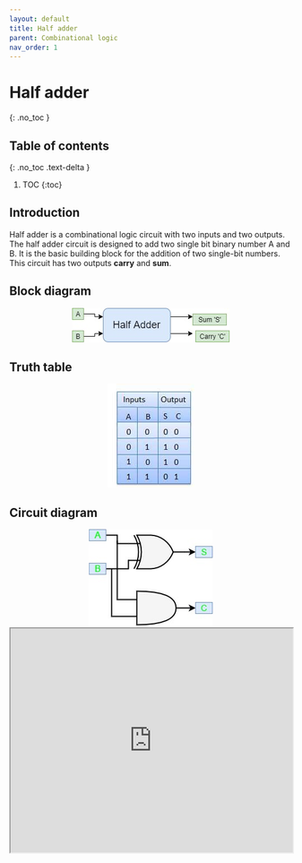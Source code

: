 ```yaml
---
layout: default
title: Half adder
parent: Combinational logic
nav_order: 1
---
```


# Half adder
{: .no_toc }

## Table of contents
{: .no_toc .text-delta }

1. TOC
{:toc}

## Introduction

Half adder is a combinational logic circuit with two inputs and two outputs. 
The half adder circuit is designed to add two single bit binary number A and B. 
It is the basic building block for the addition of two single-bit numbers. 
This circuit has two outputs **carry** and **sum**.

## Block diagram

<div style="text-align:center"><img src="../../assets/images/halfadder_blockdiagram.jpg" /></div>


## Truth table

<div style="text-align:center"><img src="../../assets/images/halfadder_truthtable.jpg" /></div>

## Circuit diagram

<div style="text-align:center"><img src="../../assets/images/halfadder_circuitdiagram.jpg" /></div>

<iframe width="100%" height="400px" src="https://circuitverse.org/simulator/embed/43463" id="projectPreview" scrolling="no" webkitAllowFullScreen mozAllowFullScreen allowFullScreen> </iframe>
